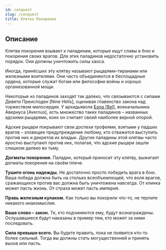 ```yaml
---
id: conquest
slug: /conquest
title: Клятва Покорения
---
```

## Описание
Клятва покорения взывает к паладинам, которые ищут славы в бою и покорения своих врагов. Для этих паладинов недостаточно установить порядок. Они должны уничтожить силы хаоса.

Иногда, принёсших эту клятву называют рыцарями-тиранами или железными воителями. Они часто объединяются в беспощадные ордена, которые служат богам или философии войны и хорошо организованной мощи.

Некоторые из паладинов заходят так далеко, что связываются с силами Девяти Преисподен [Nine Hells], оценивая главенство закона над торжеством милосердия. У архидьявола [Бэла [Bel]](https://ttg.club/bestiary/Bel), военачальника Авернуса [Avernus], есть множество таких паладинов – названных адскими рыцарями, коих он считает своей наиболее верной опорой.

Адские рыцари покрывают свои доспехи трофеями, взятыми у падших врагов – зловещее предупреждение любому, кто отважится выступить против них и декретов их владык. Другие паладины этой клятвы часто яростно выступают против них, полагая, что адские рыцари зашли слишком далеко во тьму.

**Догматы покорения.** Паладин, который приносит эту клятву, выжигает догматы покорения на своём плече.

**Тушите огонь надежды.** Не достаточно просто победить врага в бою. Ваша победа должна быть на столько всеобъемлющей, что воля врагов, сражающихся против вас должна быть уничтожена навсегда. От клинка может пасть жизнь. От страха может пасть империя.

**Правь железным кулаком.** Как только вы покорили что-то, не терпите никакого инакомыслия.

**Ваше слово – закон.** Те, кто подчиняются ему, будут вознаграждены. Ослушавшиеся будут наказаны в пример тем, кто может за ними последовать.

**Сила превыше всего.** Вы будете править, пока не появится кто-то более сильный. Тогда вы должны стать могущественней и принять вызов или пасть.